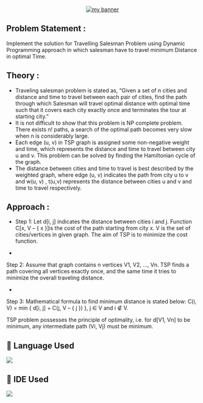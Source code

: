<p align="center">
  <a href="https://www.yushi.dev/" target="_blank" rel="noreferrer"><img src="https://user-images.githubusercontent.com/103045206/194352037-cde3c1f3-4fe3-48c6-910b-685f0019f5c0.jpg" alt="my banner"></a>
</p>

## Problem Statement :
Implement the solution for Travelling Salesman Problem using Dynamic Programming approach in which salesman have to travel minimum Distance in optimal Time.

## Theory :
* Traveling salesman problem is stated as, “Given a set of n cities and distance and time to travel between each pair of cities, find the path through which Salesman will travel optimal distance with optimal time such that it covers each city exactly once and terminates the tour at starting city.”
* It is not difficult to show that this problem is NP complete problem. There exists n! paths, a search of the optimal path becomes very slow when n is considerably large.
* Each edge (u, v) in TSP graph is assigned some non-negative weight and time, which represents the distance and time to travel between city u and v. This problem can be solved by finding the Hamiltonian cycle of the graph.
* The distance between cities and time to travel is best described by the weighted graph, where edge (u, v) indicates the path from city u to v and w(u, v) , t(u,v) represents the distance between cities u and v and time to travel respectively.

## Approach : 
* Step 1:
Let d[i, j] indicates the distance between cities i and j. Function C[x, V – { x }]is the cost of the path starting from city x. V is the set of cities/vertices in given graph. The aim of TSP is to minimize the cost function. 

*
Step 2:
Assume that graph contains n vertices V1, V2, ..., Vn. TSP finds a path covering all vertices exactly once, and the same time it tries to minimize the overall traveling distance.

*
Step 3:
Mathematical formula to find minimum distance is stated below:
C(i, V) = min { d[i, j] + C(j, V – { j }) }, j ∈ V and i ∉ V.

TSP problem possesses the principle of optimality, i.e. for d[V1, Vn] to be minimum, any intermediate path (Vi, Vj) must be minimum.



## 💼 Language Used
 
![](https://img.shields.io/badge/Java-informational?style=flat&logo=react&color=61DAFB)

## 💼 IDE Used

![](https://img.shields.io/badge/IDE-Eclipse-informational?style=flat&logo=react&color=61DAFB)

